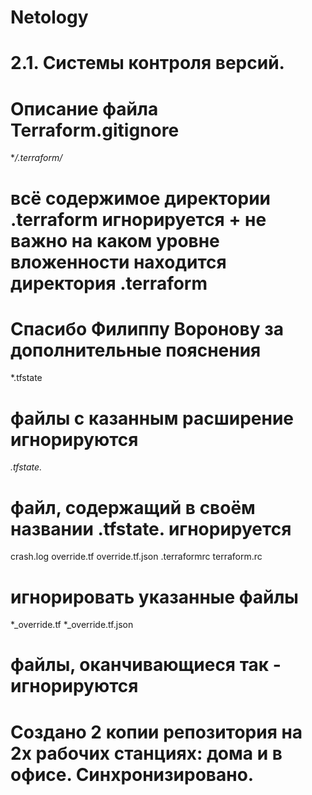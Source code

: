 # Netology

# 2.1. Системы контроля версий.
# Описание файла Terraform.gitignore

**/.terraform/*
# всё содержимое директории .terraform игнорируется + не важно на каком уровне вложенности находится директория .terraform
# Спасибо Филиппу Воронову за дополнительные пояснения

*.tfstate 
# файлы с казанным расширение игнорируются

*.tfstate.*
# файл, содержащий в своём названии .tfstate. игнорируется

crash.log
override.tf
override.tf.json
.terraformrc
terraform.rc
# игнорировать указанные файлы

*_override.tf
*_override.tf.json
# файлы, оканчивающиеся так - игнорируются

# Создано 2 копии репозитория на 2х рабочих станциях: дома и в офисе. Синхронизировано.

